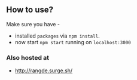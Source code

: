 ## How to use?

Make sure you have -

* installed `packages` via `npm install`.
* now start `npm start` running on  `localhost:3000`

### Also hosted at

* http://rangde.surge.sh/
